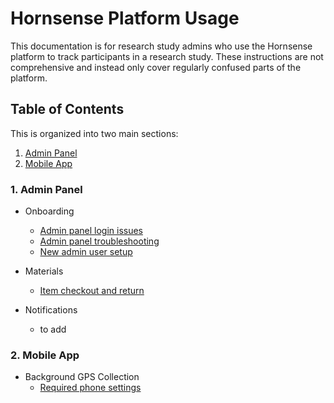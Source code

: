 # Hornsense Platform Usage 
This documentation is for research study admins who use the Hornsense platform
to track participants in a research study. These instructions are not comprehensive
and instead only cover regularly confused parts of the platform.

## Table of Contents
This is organized into two main sections:
1. [Admin Panel](#1-admin-panel)
2. [Mobile App](#2-mobile-app)

### 1. Admin Panel
- Onboarding
    - [Admin panel login issues](login/admin-panel-login-trouble.md)
    - [Admin panel troubleshooting](login/troubleshooting.md)
    - [New admin user setup](login/new-admin-panel-user-setup.md)

- Materials
    - [Item checkout and return](study-materials/item-checkout_and_return.md)

- Notifications
    - to add

### 2. Mobile App
- Background GPS Collection
    - [Required phone settings](mobile-app/gps-data-collection.md)

